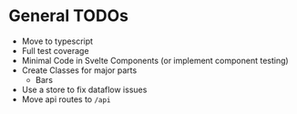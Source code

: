 # General TODOs

- Move to typescript
- Full test coverage
- Minimal Code in Svelte Components (or implement component testing)
- Create Classes for major parts
    - Bars
- Use a store to fix dataflow issues
- Move api routes to `/api`